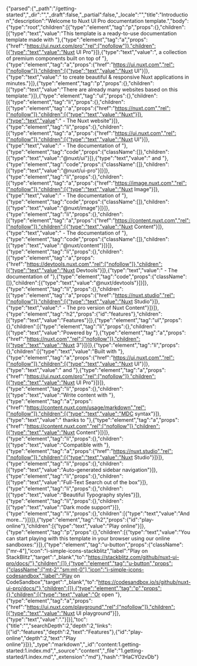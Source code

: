 {"parsed":{"_path":"/getting-started","_dir":"","_draft":false,"_partial":false,"_locale":"","title":"Introduction","description":"Welcome to Nuxt UI Pro documentation template.","body":{"type":"root","children":[{"type":"element","tag":"p","props":{},"children":[{"type":"text","value":"This template is a ready-to-use documentation template made with "},{"type":"element","tag":"a","props":{"href":"https://ui.nuxt.com/pro","rel":["nofollow"]},"children":[{"type":"text","value":"Nuxt UI Pro"}]},{"type":"text","value":", a collection of premium components built on top of "},{"type":"element","tag":"a","props":{"href":"https://ui.nuxt.com","rel":["nofollow"]},"children":[{"type":"text","value":"Nuxt UI"}]},{"type":"text","value":" to create beautiful & responsive Nuxt applications in minutes."}]},{"type":"element","tag":"p","props":{},"children":[{"type":"text","value":"There are already many websites based on this template:"}]},{"type":"element","tag":"ul","props":{},"children":[{"type":"element","tag":"li","props":{},"children":[{"type":"element","tag":"a","props":{"href":"https://nuxt.com","rel":["nofollow"]},"children":[{"type":"text","value":"Nuxt"}]},{"type":"text","value":" - The Nuxt website"}]},{"type":"element","tag":"li","props":{},"children":[{"type":"element","tag":"a","props":{"href":"https://ui.nuxt.com","rel":["nofollow"]},"children":[{"type":"text","value":"Nuxt UI"}]},{"type":"text","value":" - The documentation of "},{"type":"element","tag":"code","props":{"className":[]},"children":[{"type":"text","value":"@nuxt/ui"}]},{"type":"text","value":" and "},{"type":"element","tag":"code","props":{"className":[]},"children":[{"type":"text","value":"@nuxt/ui-pro"}]}]},{"type":"element","tag":"li","props":{},"children":[{"type":"element","tag":"a","props":{"href":"https://image.nuxt.com","rel":["nofollow"]},"children":[{"type":"text","value":"Nuxt Image"}]},{"type":"text","value":" - The documentation of "},{"type":"element","tag":"code","props":{"className":[]},"children":[{"type":"text","value":"@nuxt/image"}]}]},{"type":"element","tag":"li","props":{},"children":[{"type":"element","tag":"a","props":{"href":"https://content.nuxt.com","rel":["nofollow"]},"children":[{"type":"text","value":"Nuxt Content"}]},{"type":"text","value":" - The documentation of "},{"type":"element","tag":"code","props":{"className":[]},"children":[{"type":"text","value":"@nuxt/content"}]}]},{"type":"element","tag":"li","props":{},"children":[{"type":"element","tag":"a","props":{"href":"https://devtools.nuxt.com","rel":["nofollow"]},"children":[{"type":"text","value":"Nuxt Devtools"}]},{"type":"text","value":" - The documentation of "},{"type":"element","tag":"code","props":{"className":[]},"children":[{"type":"text","value":"@nuxt/devtools"}]}]},{"type":"element","tag":"li","props":{},"children":[{"type":"element","tag":"a","props":{"href":"https://nuxt.studio","rel":["nofollow"]},"children":[{"type":"text","value":"Nuxt Studio"}]},{"type":"text","value":" - The pro version of Nuxt Content"}]}]},{"type":"element","tag":"h2","props":{"id":"features"},"children":[{"type":"text","value":"Features"}]},{"type":"element","tag":"ul","props":{},"children":[{"type":"element","tag":"li","props":{},"children":[{"type":"text","value":"Powered by "},{"type":"element","tag":"a","props":{"href":"https://nuxt.com","rel":["nofollow"]},"children":[{"type":"text","value":"Nuxt 3"}]}]},{"type":"element","tag":"li","props":{},"children":[{"type":"text","value":"Built with "},{"type":"element","tag":"a","props":{"href":"https://ui.nuxt.com","rel":["nofollow"]},"children":[{"type":"text","value":"Nuxt UI"}]},{"type":"text","value":" and "},{"type":"element","tag":"a","props":{"href":"https://ui.nuxt.com/pro","rel":["nofollow"]},"children":[{"type":"text","value":"Nuxt UI Pro"}]}]},{"type":"element","tag":"li","props":{},"children":[{"type":"text","value":"Write content with "},{"type":"element","tag":"a","props":{"href":"https://content.nuxt.com/usage/markdown","rel":["nofollow"]},"children":[{"type":"text","value":"MDC syntax"}]},{"type":"text","value":" thanks to "},{"type":"element","tag":"a","props":{"href":"https://content.nuxt.com","rel":["nofollow"]},"children":[{"type":"text","value":"Nuxt Content"}]}]},{"type":"element","tag":"li","props":{},"children":[{"type":"text","value":"Compatible with "},{"type":"element","tag":"a","props":{"href":"https://nuxt.studio","rel":["nofollow"]},"children":[{"type":"text","value":"Nuxt Studio"}]}]},{"type":"element","tag":"li","props":{},"children":[{"type":"text","value":"Auto-generated sidebar navigation"}]},{"type":"element","tag":"li","props":{},"children":[{"type":"text","value":"Full-Text Search out of the box"}]},{"type":"element","tag":"li","props":{},"children":[{"type":"text","value":"Beautiful Typography styles"}]},{"type":"element","tag":"li","props":{},"children":[{"type":"text","value":"Dark mode support"}]},{"type":"element","tag":"li","props":{},"children":[{"type":"text","value":"And more..."}]}]},{"type":"element","tag":"h2","props":{"id":"play-online"},"children":[{"type":"text","value":"Play online"}]},{"type":"element","tag":"p","props":{},"children":[{"type":"text","value":"You can start playing with this template in your browser using our online sandboxes:"}]},{"type":"element","tag":"u-button","props":{"className":["mr-4"],"icon":"i-simple-icons-stackblitz","label":"Play on StackBlitz","target":"_blank","to":"https://stackblitz.com/github/nuxt-ui-pro/docs/"},"children":[]},{"type":"element","tag":"u-button","props":{"className":["mt-2","sm:mt-0"],"icon":"i-simple-icons-codesandbox","label":"Play on CodeSandbox","target":"_blank","to":"https://codesandbox.io/s/github/nuxt-ui-pro/docs/"},"children":[]},{"type":"element","tag":"p","props":{},"children":[{"type":"text","value":"Or open "},{"type":"element","tag":"a","props":{"href":"https://ui.nuxt.com/playground","rel":["nofollow"]},"children":[{"type":"text","value":"Nuxt UI playground"}]},{"type":"text","value":"."}]}],"toc":{"title":"","searchDepth":2,"depth":2,"links":[{"id":"features","depth":2,"text":"Features"},{"id":"play-online","depth":2,"text":"Play online"}]}},"_type":"markdown","_id":"content:1.getting-started:1.index.md","_source":"content","_file":"1.getting-started/1.index.md","_extension":"md"},"hash":"1HaCYOzvDb"}